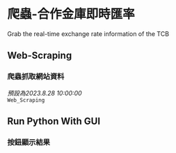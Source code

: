 # 爬蟲-合作金庫即時匯率
Grab the real-time exchange rate information of the TCB

## Web-Scraping  
### 爬蟲抓取網站資料  
_預設為2023.8.28 10:00:00_  
```Web_Scraping```  
## Run Python With GUI
### 按鈕顯示結果

